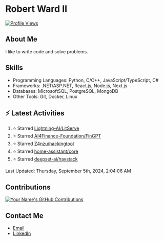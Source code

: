 
# Robert Ward II

[![Profile Views](https://komarev.com/ghpvc/?username=Robert-W-Ward)](https://github.com/Robert-W-Ward)

## About Me
I like to write code and solve problems.

## Skills
- Programming Languages: Python, C/C++, JavaScript/TypeScript, C#
- Frameworks: .NET/ASP.NET, React.js, Node.js, Next.js
- Databases: MicrosoftSQL, PostgreSQL, MongoDB
- Other Tools: Git, Docker, Linux

## :zap: Latest Activities
<!--RECENT_ACTIVITY:start-->
1. ⭐ Starred [Lightning-AI/LitServe](https://github.com/Lightning-AI/LitServe)
2. ⭐ Starred [AI4Finance-Foundation/FinGPT](https://github.com/AI4Finance-Foundation/FinGPT)
3. ⭐ Starred [Z4nzu/hackingtool](https://github.com/Z4nzu/hackingtool)
4. ⭐ Starred [home-assistant/core](https://github.com/home-assistant/core)
5. ⭐ Starred [deepset-ai/haystack](https://github.com/deepset-ai/haystack)
<!--RECENT_ACTIVITY:end-->

<!--RECENT_ACTIVITY:last_update-->
Last Updated: Thursday, September 5th, 2024, 2:04:06 AM
<!--RECENT_ACTIVITY:last_update_end-->

<!--END_SECTIN:activity-->
## Contributions
[![Your Name's GitHub Contributions](https://github-readme-streak-stats.herokuapp.com/?user=Robert-W-Ward&theme=radical)](https://github.com/your-username)

## Contact Me
- [Email](mailto:robertwesleyward2019@gmail.com)
- [LinkedIn](https://linkedin.com/in/https://www.linkedin.com/in/robert-ward-ii/)
